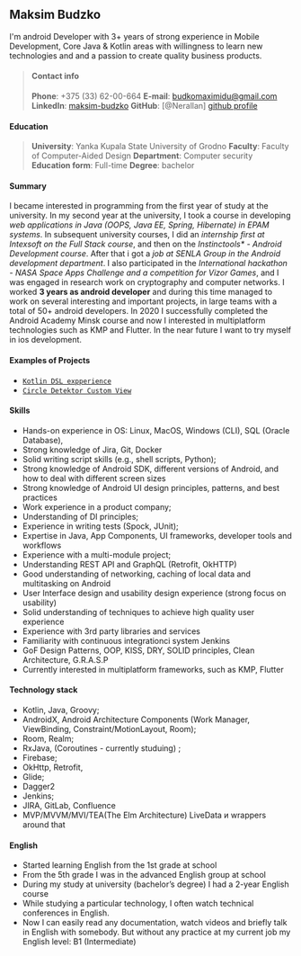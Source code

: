 ## Maksim Budzko

I'm android Developer with 3+ years of strong experience in Mobile Development, Core Java & Kotlin areas with willingness to learn new technologies and and a passion to create quality business products.

> #### Contact info
> __Phone__: +375 (33) 62-00-664 
__E-mail__: budkomaximidu@gmail.com
__LinkedIn__: [maksim-budzko][linkedin profile]
__GitHub__: [@Nerallan] [github profile]

#### Education

> __University__: Yanka Kupala State University of Grodno
> __Faculty__: Faculty of Computer-Aided Design
> __Department__: Computer security
> __Education form__: Full-time
> __Degree__: bachelor

#### Summary

I became interested in programming from the first year of study at the university. 
In my second year at the university, I took a course in developing _web applications 
in Java (OOPS, Java EE, Spring, Hibernate) in EPAM systems_.
In subsequent university courses, I did an _internship first at Intexsoft on the Full Stack course_, 
and then on the _Instinctools* - Android Development course_. 
After that i got a _job at SENLA Group in the Android development department_. 
I also participated in the _International hackathon - NASA Space Apps Challenge and a competition for Vizor Games_, 
and I was engaged in research work on cryptography and computer networks. I worked __3 years as android developer__ and during this time managed to work on several interesting and important projects, in large teams with a total of 50+ android developers. In 2020 I successfully completed the Android Academy Minsk course and now I interested in multiplatform technologies such as KMP and Flutter. In the near future I want to try myself in ios development. 

#### Examples of Projects

- [``Kotlin DSL expperience``][dsl_template] 
- [``Circle Detektor Custom View``][custom_view] 

#### Skills

- Hands-on experience in OS: Linux, MacOS, Windows (CLI), SQL (Oracle Database), 
- Strong knowledge of Jira, Git, Docker
- Solid writing script skills (e.g., shell scripts, Python);
- Strong knowledge of Android SDK, different versions of Android, and how to deal with different screen sizes
- Strong knowledge of Android UI design principles, patterns, and best practices
- Work experience in a product company;
- Understanding of DI principles; 
- Experience in writing tests (Spock, JUnit); 
- Expertise in Java, App Components, UI frameworks, developer tools and workflows
- Experience with a multi-module project; 
- Understanding REST API and GraphQL (Retrofit, OkHTTP)
- Good understanding of networking, caching of local data and multitasking on Android
- User Interface design and usability design experience (strong focus on usability)
- Solid understanding of techniques to achieve high quality user experience
- Experience with 3rd party libraries and services
- Familiarity with continuous integrationci system Jenkins 
- GoF Design Patterns, OOP, KISS, DRY, SOLID principles, Clean Architecture, G.R.A.S.P
- Currently interested in multiplatform frameworks, such as KMP, Flutter

#### Technology stack 

- Kotlin, Java, Groovy;
- AndroidX, Android Architecture Components (Work Manager, ViewBinding, Constraint/MotionLayout, Room);
- Room, Realm;
- RxJava, (Coroutines - currently studuing) ;
- Firebase;
- OkHttp, Retrofit, 
- Glide;
- Dagger2
- Jenkins;
- JIRA, GitLab, Confluence
- MVP/MVVM/MVI/TEA(The Elm Architecture) LiveData и wrappers around that

#### English

- Started learning English from the 1st grade at school
- From the 5th grade I was in the advanced English group at school
- During my study at university (bachelor’s degree) I had a 2-year English course
- While studying a particular technology, I often watch technical conferences in English. 
- Now I can easily read any documentation, watch videos and briefly talk in English with somebody. But without any practice at my current job my English level: B1 (Intermediate)


[linkedin profile]: https://www.linkedin.com/in/maksim-budzko-3443001ba
[github profile]: https://github.com/Nerallan 
[dsl_template]: https://github.com/Nerallan/dsl_template
[custom_view]:https://github.com/Nerallan/CircleDetector
